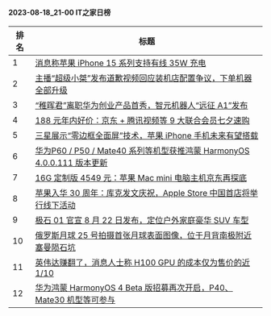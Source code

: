#### 2023-08-18_21-00  IT之家日榜

| 排名 | 标题|
| --- | ---|
| 1 | [消息称苹果 iPhone 15 系列支持有线 35W 充电](https://www.ithome.com/0/713/202.htm) |
| 2 | [主播“超级小桀”发布道歉视频回应装机店配置争议，下单机器全部升级](https://www.ithome.com/0/713/219.htm) |
| 3 | [“稚晖君”离职华为创业产品首秀，智元机器人“远征 A1”发布](https://www.ithome.com/0/713/281.htm) |
| 4 | [188 元年内好价：京东 + 腾讯视频等 9 大联合会员七夕速购](https://www.ithome.com/0/713/177.htm) |
| 5 | [三星展示“零边框全面屏”技术，苹果 iPhone 手机未来有望搭载](https://www.ithome.com/0/713/263.htm) |
| 6 | [华为P60 / P50 / Mate40 系列等机型获推鸿蒙 HarmonyOS 4.0.0.111 版本更新](https://www.ithome.com/0/713/211.htm) |
| 7 | [16G 定制版 4549 元：苹果 Mac mini 电脑主机京东再探底](https://www.ithome.com/0/713/166.htm) |
| 8 | [苹果入华 30 周年：库克发文庆祝，Apple Store 中国首店将举行线下活动](https://www.ithome.com/0/713/220.htm) |
| 9 | [极石 01 官宣 8 月 22 日发布，定位户外家庭豪华 SUV 车型](https://www.ithome.com/0/713/172.htm) |
| 10 | [俄罗斯月球 25 号拍摄首张月球表面图像，位于月背南极附近塞曼陨石坑](https://www.ithome.com/0/713/198.htm) |
| 11 | [英伟达赚翻了，消息人士称 H100 GPU 的成本仅为售价的近 1/10](https://www.ithome.com/0/713/250.htm) |
| 12 | [华为鸿蒙 HarmonyOS 4 Beta 版招募再次开启，P40、Mate30 机型等可参与](https://www.ithome.com/0/713/208.htm) |
